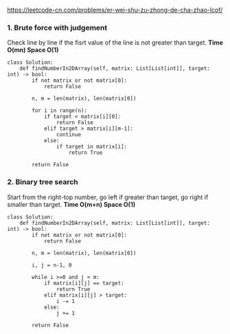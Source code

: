 https://leetcode-cn.com/problems/er-wei-shu-zu-zhong-de-cha-zhao-lcof/

### 1. Brute force with judgement
Check line by line if the fisrt value of the line is not greater than target. **Time O(mn) Space O(1)**
```
class Solution:
    def findNumberIn2DArray(self, matrix: List[List[int]], target: int) -> bool:
        if not matrix or not matrix[0]:
            return False

        n, m = len(matrix), len(matrix[0])
        
        for i in range(n):
            if target < matrix[i][0]:
                return False
            elif target > matrix[i][m-1]:
                continue
            else:
                if target in matrix[i]:
                    return True

        return False
```

### 2. Binary tree search
Start from the right-top number, go left if greater than target, go right if smaller than target. **Time O(m+n) Space O(1)**
```
class Solution:
    def findNumberIn2DArray(self, matrix: List[List[int]], target: int) -> bool:
        if not matrix or not matrix[0]:
            return False

        n, m = len(matrix), len(matrix[0])
        
        i, j = n-1, 0
        
        while i >=0 and j < m:
            if matrix[i][j] == target:
                return True
            elif matrix[i][j] > target:
                i -= 1
            else:
                j += 1

        return False
```
